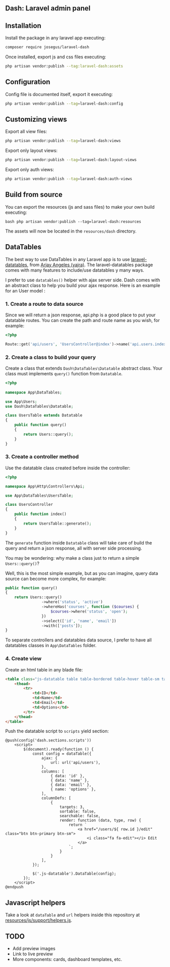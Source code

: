 ## Dash: Laravel admin panel

## Installation

Install the package in any laravel app executing:

```bash
composer require josegus/laravel-dash
```

Once installed, export js and css files executing:

```bash
php artisan vendor:publish --tag:laravel-dash:assets
``` 

## Configuration

Config file is documented itself, export it executing:

```bash
php artisan vendor:publish --tag=laravel-dash:config
```

## Customizing views

Export all view files:

```bash
php artisan vendor:publish --tag=laravel-dash:views
```

Export only layout views:

```bash
php artisan vendor:publish --tag=laravel-dash:layout-views
```

Export only auth views:

```bash
php artisan vendor:publish --tag=laravel-dash:auth-views
```

## Build from source

You can export the resources (js and sass files) to make your own build executing:

``bash
php artisan vendor:publish --tag=laravel-dash:resources
``

The assets will now be located in the `resources/dash` directory.

## DataTables

The best way to use DataTables in any Laravel app is to use [laravel-datatables](https://github.com/yajra/laravel-datatables),
from [Arjay Angeles (yajra)](https://github.com/yajra). The laravel-datatables package comes with many features to
include/use datatables y many ways.

I prefer to use `datatables()` helper with ajax server side. Dash comes with an abstract class to help you build your
ajax response. Here is an example for an User model :

### 1. Create a route to data source

Since we will return a json response, api.php is a good place to put your datatable routes. You can create the path and
route name as you wish, for example:

```php
<?php

Route::get('api/users', 'UsersController@index')->name('api.users.index');
``` 

### 2. Create a class to build your query

Create a class that extends `Dash\DataTables\Datatable` abstract class. Your class must implements `query()` function
from `Datatable`.  

```php
<?php
    
namespace App\DataTables;

use App\Users;
use Dash\DataTables\Datatable;

class UsersTable extends Datatable
{
    public function query()
    {
        return Users::query();
    }
}
```

### 3. Create a controller method

Use the datatable class created before inside the controller:

```php
<?php

namespace App\Http\Controllers\Api;

use App\DataTables\UsersTable;

class UsersController
{
    public function index()
    {
        return UsersTable::generate(); 
    }
}
```
The `generate` function inside `Datatable` class will take care of build the query and return a json response,
all with server side processing.

You may be wondering: why make a class just to return a simple `Users::query()`?

Well, this is the most simple example, but as you can imagine, query data source can become more complex, for example:

```php
public function query()
{
    return Users::query()
                ->where('status', 'active')
                ->whereHas('courses', function ($courses) {
                    $courses->where('status', 'open');
                })
                ->select(['id', 'name', 'email'])
                ->with(['posts']);
}
```

To separate controllers and datatables data source, I prefer to have all datatables classes in `App\DataTables` folder.

### 4. Create view

Create an html table in any blade file:

```html
<table class="js-datatable table table-bordered table-hover table-sm table-striped" style="width: 100%;">
    <thead>
        <tr>
            <td>ID</td>
            <td>Name</td>
            <td>Email</td>
            <td>Options</td>
        </tr>
    </thead>
</table>
```
Push the datatable script to `scripts` yield section:
```blade
@push(config('dash.sections.scripts'))
    <script>
        $(document).ready(function () {
            const config = dataTable({
                ajax: {
                    url: url('api/users'),
                },
                columns: [
                    { data: 'id' },
                    { data: 'name' },
                    { data: 'email' },
                    { name: 'options' },
                ],
                columnDefs: [
                    {
                        targets: 3,
                        sortable: false,
                        searchable: false,        
                        render: function (data, type, row) {
                            return `
                                <a href="/users/${ row.id }/edit" class="btn btn-primary btn-sm">
                                    <i class="fa fa-edit"></i> Edit
                                </a>                                
                            `;
                        }
                    }
                ],
            });

            $('.js-datatable').DataTable(config);
        });
    </script>
@endpush
```

## Javascript helpers

Take a look at `dataTable` and `url` helpers inside this repository at [resources/js/support/helpers.js](./resources/js/support/helpers.js). 

## TODO

- Add preview images
- Link to live preview
- More components: cards, dashboard templates, etc.